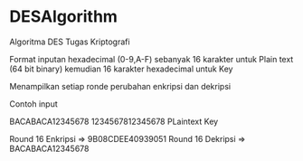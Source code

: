# DESAlgorithm
Algoritma DES Tugas Kriptografi

Format inputan hexadecimal (0-9,A-F) sebanyak 16 karakter untuk Plain text (64 bit binary) kemudian 16 karakter hexadecimal untuk Key

Menampilkan setiap ronde perubahan enkripsi dan dekripsi

Contoh input

BACABACA12345678  1234567812345678
PLaintext         Key

Round 16 Enkripsi => 9B08CDEE40939051
Round 16 Dekripsi => BACABACA12345678
